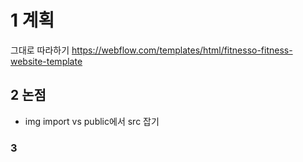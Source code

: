 # 1 계획
그대로 따라하기
https://webflow.com/templates/html/fitnesso-fitness-website-template

## 2 논점
 - img import vs public에서 src 잡기



### 3

